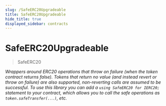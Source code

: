 ```yaml
---
slug: /SafeERC20Upgradeable
title: SafeERC20Upgradeable
hide_title: true
displayed_sidebar: contracts
---
```

# SafeERC20Upgradeable



> SafeERC20



*Wrappers around ERC20 operations that throw on failure (when the token contract returns false). Tokens that return no value (and instead revert or throw on failure) are also supported, non-reverting calls are assumed to be successful. To use this library you can add a `using SafeERC20 for IERC20;` statement to your contract, which allows you to call the safe operations as `token.safeTransfer(...)`, etc.*


